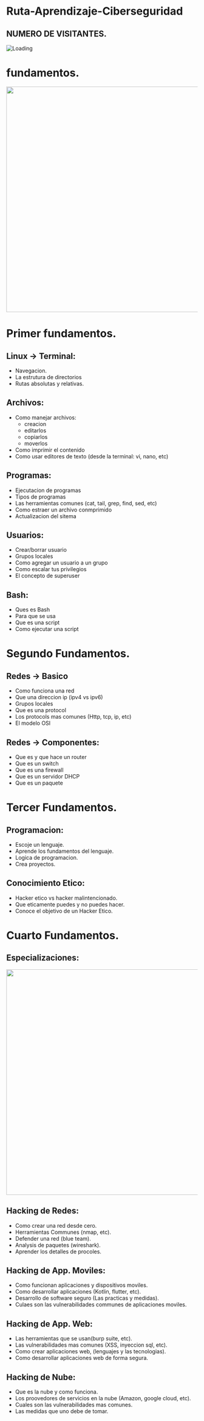 # Ruta-Aprendizaje-Ciberseguridad

## NUMERO DE VISITANTES.


<img align="left" src = "https://profile-counter.glitch.me/Ruta-Aprendizaje-Ciberseguridad/count.svg" alt ="Loading"> <br>

# fundamentos.
<p align="center"><img src="https://github.com/user-attachments/assets/0857facc-0d65-475d-876c-2139e3b81450" width="592"></p>

# Primer fundamentos.

## Linux -> Terminal:
- Navegacion.
- La estrutura de directorios
- Rutas absolutas y relativas.

## Archivos:
- Como manejar archivos:
    + creacion
    + editarlos
    + copiarlos
    + moverlos
- Como imprimir el contenido
- Como usar editores de texto (desde la terminal: vi, nano, etc)

## Programas:
- Ejecutacion de programas 
- Tipos de programas
- Las herramientas comunes (cat, tail, grep, find, sed, etc)
- Como estraer un archivo conmprimido
- Actualizacion del sitema

## Usuarios:
- Crear/borrar usuario
- Grupos locales
- Como agregar un usuario a un grupo
- Como escalar tus privilegios
- El concepto de superuser

## Bash:
- Ques es Bash
- Para que se usa
- Que es una script
- Como ejecutar una script

# Segundo Fundamentos.

## Redes -> Basico
- Como funciona una red
- Que una direccion ip (ipv4 vs ipv6)
- Grupos locales
- Que es una protocol
- Los protocols mas comunes (Http, tcp, ip, etc)
- El modelo OSI

## Redes -> Componentes:
- Que es y que hace un router
- Que es un switch
- Que es una firewall
- Que es un servidor DHCP
- Que es un paquete

# Tercer Fundamentos.
## Programacion:
- Escoje un lenguaje.
- Aprende los fundamentos del lenguaje.
- Logica de programacion.
- Crea proyectos.

## Conocimiento Etico:
- Hacker etico vs hacker malintencionado.
- Que eticamente puedes y no puedes hacer.
- Conoce el objetivo de un Hacker Etico.

# Cuarto Fundamentos.

## Especializaciones:
<p align="center"><img src="https://github.com/user-attachments/assets/7c400328-8b4b-4f61-88c9-ebf6fc62aa5c" width="592"></p>

## Hacking de Redes:
- Como crear una red desde cero.
- Herramientas Communes (nmap, etc).
- Defender una red (blue team).
- Analysis de paquetes (wireshark).
- Aprender los detalles de procoles.

## Hacking de App. Moviles:
- Como funcionan aplicaciones y dispositivos moviles.
- Como desarrollar aplicaciones (Kotlin, flutter, etc).
- Desarrollo de software seguro (Las practicas y medidas).
- Culaes son las vulnerabilidades communes de aplicaciones moviles.

## Hacking de App. Web:
- Las herramientas que se usan(burp suite, etc).
- Las vulnerabilidades mas comunes (XSS, inyeccion sql, etc).
- Como crear aplicaciones web, (lenguajes y las tecnologias).
- Como desarrollar aplicaciones web de forma segura.

## Hacking de Nube:
- Que es la nube y como funciona.
- Los proovedores de servicios en la nube (Amazon, google cloud, etc).
- Cuales son las vulnerabilidades mas comunes.
- Las medidas que uno debe de tomar.